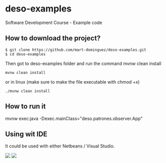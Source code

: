 # deso-examples
Software Development Course - Example code

## How to download the project?
```
$ git clone https://github.com/mart-dominguez/deso-examples.git
$ cd deso-examples
````

Then got to deso-examples folder and run the command mvnw clean install

```
mvnw clean install
```

or in linux (make sure to make the file executable with chmod +x)
```
./mvnw clean install
```
## How to run it

mvnw exec:java -Dexec.mainClass="deso.patrones.observer.App"

## Using wit IDE
It could be used with either Netbeans / Visual Studio.

<img src="img1.png">


<img src="img2.png">
